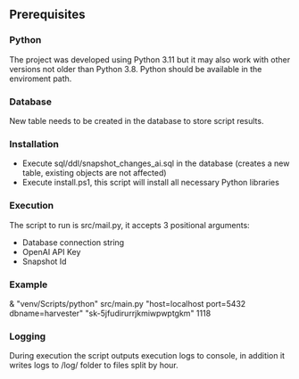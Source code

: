 ## Prerequisites
### Python
The project was developed using Python 3.11 but it may also work with other versions not older than Python 3.8.
Python should be available in the enviroment path.
### Database
New table needs to be created in the database to store script results.

### Installation
* Execute sql/ddl/snapshot_changes_ai.sql in the database (creates a new table, existing objects are not affected)
* Execute install.ps1, this script will install all necessary Python libraries

### Execution
The script to run is src/mail.py, it accepts 3 positional arguments:
* Database connection string
* OpenAI API Key
* Snapshot Id

### Example
& "venv/Scripts/python" src/main.py "host=localhost port=5432 dbname=harvester" "sk-5jfudirurrjkmiwpwptgkm" 1118

### Logging
During execution the script outputs execution logs to console, in addition it writes logs to /log/ folder to files split by hour.